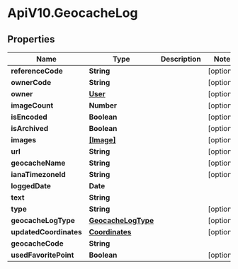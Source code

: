 # ApiV10.GeocacheLog

## Properties

Name | Type | Description | Notes
------------ | ------------- | ------------- | -------------
**referenceCode** | **String** |  | [optional] 
**ownerCode** | **String** |  | [optional] 
**owner** | [**User**](User.md) |  | [optional] 
**imageCount** | **Number** |  | [optional] 
**isEncoded** | **Boolean** |  | [optional] 
**isArchived** | **Boolean** |  | [optional] 
**images** | [**[Image]**](Image.md) |  | [optional] 
**url** | **String** |  | [optional] 
**geocacheName** | **String** |  | [optional] 
**ianaTimezoneId** | **String** |  | [optional] 
**loggedDate** | **Date** |  | 
**text** | **String** |  | 
**type** | **String** |  | [optional] 
**geocacheLogType** | [**GeocacheLogType**](GeocacheLogType.md) |  | [optional] 
**updatedCoordinates** | [**Coordinates**](Coordinates.md) |  | [optional] 
**geocacheCode** | **String** |  | 
**usedFavoritePoint** | **Boolean** |  | [optional] 


